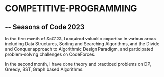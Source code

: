 # COMPETITIVE-PROGRAMMING
## -- Seasons of Code 2023

In the first month of SoC'23, I acquired valuable expertise in various areas including Data Structures, Sorting and Searching Algorithms, and the Divide and Conquer approach to Algorithmic Design Paradigm, and participated problem-solving challenges on CodeForces.

In the second month, I have done theory and practiced problems on DP, Greedy, BST, Graph based Algorithms. 
